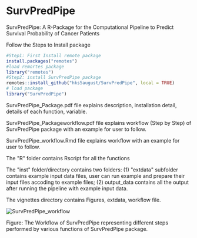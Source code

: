 # SurvPredPipe
SurvPredPipe: A R-Package for the Computational Pipeline to Predict Survival Probability of Cancer Patients

Follow the Steps to Install package 
```r
#Step1: First Install remote package
install.packages("remotes") 
#load remortes package
library("remotes")
#Step2: install SurvPredPipe package
remotes::install_github("hks5august/SurvPredPipe", local = TRUE)
# load package
library("SurvPredPipe") 
```



SurvPredPipe_Package.pdf file explains description, installation detail, details of each function, variable.

SurvPredPipe_Packageworkflow.pdf file explains workflow (Step by Step) of SurvPredPipe package with an example for user to follow.

SurvPredPipe_workflow.Rmd file explains workflow with an example for user to follow.

The "R" folder contains Rscript for all the functions

The "inst" folder/directory contains two folders: (1) "extdata" subfolder contains example input data files, user can run example and prepare their input files accoding to example files; (2) output_data contains all the output after running the pipeline with example input data.

The vignettes directory contains Figures, extdata, workflow file.


![SurvPredPipe_workflow](https://github.com/hks5august/SurvPredPipe/assets/46756503/795d1d62-9d8a-487f-88b5-7c76d5fdaf6a)


Figure: The Workflow of SurvPredPipe representing different steps performed by various functions of SurvPredPipe package.
